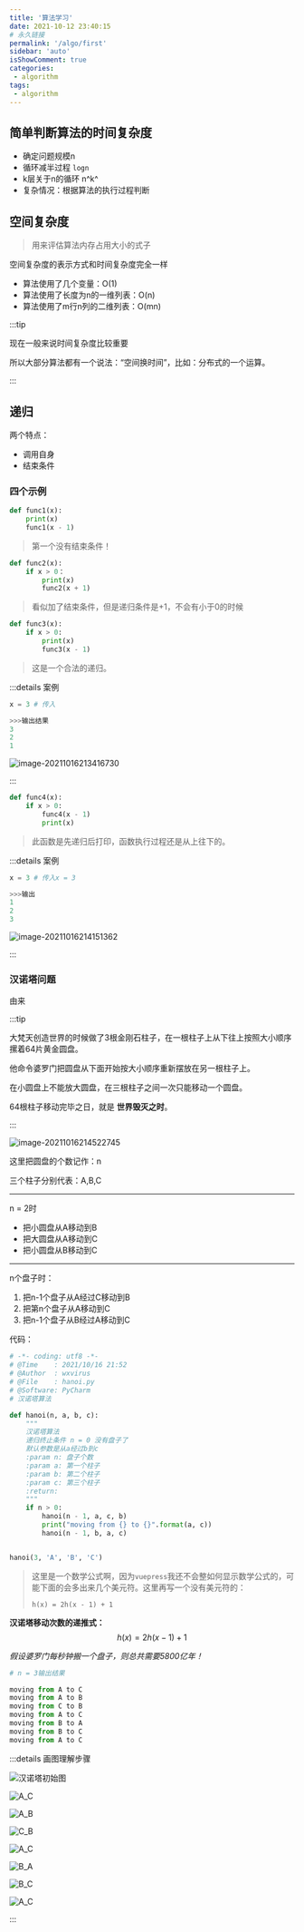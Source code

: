 ```yaml
---
title: '算法学习'
date: 2021-10-12 23:40:15
# 永久链接
permalink: '/algo/first'
sidebar: 'auto'
isShowComment: true
categories:
 - algorithm
tags:
 - algorithm
---
```




## 简单判断算法的时间复杂度

-   确定问题规模n
-   循环减半过程 `logn`
-   k层关于n的循环  n^k^
-   复杂情况：根据算法的执行过程判断



<!-- more -->



## 空间复杂度

>   用来评估算法内存占用大小的式子



空间复杂度的表示方式和时间复杂度完全一样

-   算法使用了几个变量：O(1)
-   算法使用了长度为n的一维列表：O(n)
-   算法使用了m行n列的二维列表：O(mn)



:::tip

现在一般来说时间复杂度比较重要

所以大部分算法都有一个说法：“空间换时间”，比如：分布式的一个运算。

:::



## 递归

两个特点：

-   调用自身
-   结束条件



### 四个示例

```python
def func1(x):
    print(x)
    func1(x - 1)
```

>   第一个没有结束条件！



```python
def func2(x):
    if x > 0：
    	print(x)
        func2(x + 1)
```

>   看似加了结束条件，但是递归条件是+1，不会有小于0的时候



```python
def func3(x):
    if x > 0:
        print(x)
        func3(x - 1)
```

>   这是一个合法的递归。

:::details 案例

```python
x = 3 # 传入

>>>输出结果
3
2
1
```

![image-20211016213416730](/vue-blog/assets/images/image-20211016213416730.png)

:::



```python
def func4(x):
    if x > 0:
        func4(x - 1)
        print(x)
```

>   此函数是先递归后打印，函数执行过程还是从上往下的。

:::details 案例

```python
x = 3 # 传入x = 3

>>>输出
1
2
3
```

![image-20211016214151362](/vue-blog/assets/images/image-20211016214151362.png)

:::



### 汉诺塔问题

由来

:::tip

大梵天创造世界的时候做了3根金刚石柱子，在一根柱子上从下往上按照大小顺序摞着64片黄金圆盘。

他命令婆罗门把圆盘从下面开始按大小顺序重新摆放在另一根柱子上。

在小圆盘上不能放大圆盘，在三根柱子之间一次只能移动一个圆盘。

64根柱子移动完毕之日，就是 **世界毁灭之时**。

:::

![image-20211016214522745](/vue-blog/assets/images/image-20211016214522745.png)



这里把圆盘的个数记作：n

三个柱子分别代表：A,B,C

---

n = 2时

-   把小圆盘从A移动到B
-   把大圆盘从A移动到C
-   把小圆盘从B移动到C



---

n个盘子时：

1.   把n-1个盘子从A经过C移动到B
2.   把第n个盘子从A移动到C
3.   把n-1个盘子从B经过A移动到C



代码：

```python
# -*- coding: utf8 -*-
# @Time    : 2021/10/16 21:52
# @Author  : wxvirus
# @File    : hanoi.py
# @Software: PyCharm
# 汉诺塔算法

def hanoi(n, a, b, c):
    """
    汉诺塔算法
    递归终止条件 n = 0 没有盘子了
    默认参数是从a经过b到c
    :param n: 盘子个数
    :param a: 第一个柱子
    :param b: 第二个柱子
    :param c: 第三个柱子
    :return:
    """
    if n > 0:
        hanoi(n - 1, a, c, b)
        print("moving from {} to {}".format(a, c))
        hanoi(n - 1, b, a, c)


hanoi(3, 'A', 'B', 'C')

```

>   这里是一个数学公式啊，因为`vuepress`我还不会整如何显示数学公式的，可能下面的会多出来几个美元符。这里再写一个没有美元符的：
>
>   `h(x) = 2h(x - 1) + 1`

**汉诺塔移动次数的递推式：** 
$$
h(x) = 2h(x - 1) + 1
$$


*假设婆罗门每秒钟搬一个盘子，则总共需要5800亿年！*



```python
# n = 3输出结果

moving from A to C
moving from A to B
moving from C to B
moving from A to C
moving from B to A
moving from B to C
moving from A to C
```

:::details 画图理解步骤

![汉诺塔初始图](/vue-blog/assets/images/image-20211016220840224.png)



![A_C](/vue-blog/assets/images/image-20211016220918065.png)



![A_B](/vue-blog/assets/images/image-20211016220947230.png)



![C_B](/vue-blog/assets/images/image-20211016221020257.png)



![A_C](/vue-blog/assets/images/image-20211016221042877.png)



![B_A](/vue-blog/assets/images/image-20211016221105167.png)



![B_C](/vue-blog/assets/images/image-20211016221128623.png)



![A_C](/vue-blog/assets/images/image-20211016221245636.png)



:::

